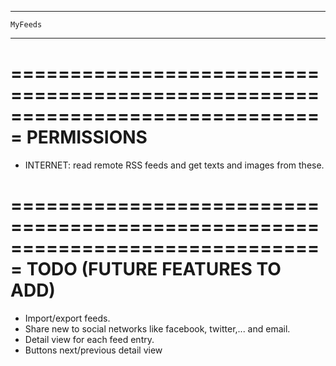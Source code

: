 
*******************************************************************************
	MyFeeds
*******************************************************************************

===============================================================================
  PERMISSIONS
===============================================================================

- INTERNET: read remote RSS feeds and get texts and images from these.


===============================================================================
  TODO (FUTURE FEATURES TO ADD)
===============================================================================

- Import/export feeds.
- Share new to social networks like facebook, twitter,... and email.
- Detail view for each feed entry.
- Buttons next/previous detail view